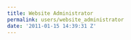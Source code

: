 ```yaml
---
title: Website Administrator
permalink: users/website_administrator
date: '2011-01-15 14:39:31 Z'
---
```


